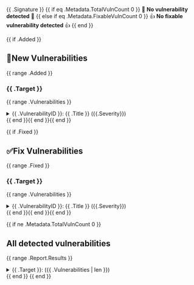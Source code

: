 {{ .Signature }}
{{ if eq .Metadata.TotalVulnCount 0 }}
🎉 **No vulnerability detected** 🎉
{{ else if eq .Metadata.FixableVulnCount 0 }}
👍 **No fixable vulnerability detected** 👍
{{ end }}

{{ if .Added }}
## 🚨New Vulnerabilities
{{ range .Added }}
### {{ .Target }}
{{ range .Vulnerabilities }}
<details>
<summary>{{ .VulnerabilityID }}: {{ .Title }} ({{.Severity}})</summary>

- **PkgName**: {{ if .PkgName }}`{{ .PkgName }}`{{ else }}N/A{{ end }}
- **Installed Version**: {{ if .InstalledVersion }}`{{ .InstalledVersion }}`{{ else }}N/A{{ end }}
- **Fixed Version**: {{ if .FixedVersion }}`{{ .FixedVersion }}`{{ else }}N/A{{ end }}
- **Status**: {{ if .Status }}`{{ .Status }}`{{ else }}N/A{{ end }}
- **Severity**: {{ if .Severity }}`{{ .Severity }}`{{ else }}N/A{{ end }}

#### Description

{{ .Description }}

#### References
{{ range .References }}
- [{{ . }}]({{ . }})
{{ end }}
</details>
{{ end }}{{ end }}{{ end }}

{{ if .Fixed }}
## ✅Fix Vulnerabilities
{{ range .Fixed }}
### {{ .Target }}
{{ range .Vulnerabilities }}
<details>
<summary>{{ .VulnerabilityID }}: {{ .Title }} ({{.Severity}})</summary>

- **PkgName**: {{ if .PkgName }}`{{ .PkgName }}`{{ else }}N/A{{ end }}
- **Installed Version**: {{ if .InstalledVersion }}`{{ .InstalledVersion }}`{{ else }}N/A{{ end }}
- **Fixed Version**: {{ if .FixedVersion }}`{{ .FixedVersion }}`{{ else }}N/A{{ end }}
- **Status**: {{ if .Status }}`{{ .Status }}`{{ else }}N/A{{ end }}
- **Severity**: {{ if .Severity }}`{{ .Severity }}`{{ else }}N/A{{ end }}

#### Description

{{ .Description }}

#### References
{{ range .References }}
- [{{ . }}]({{ . }})
{{ end }}
</details>
{{ end }}{{ end }}{{ end }}

{{ if ne .Metadata.TotalVulnCount 0 }}
## All detected vulnerabilities
{{ range .Report.Results }}
<details>
<summary>{{ .Target }}: ({{ .Vulnerabilities | len }})</summary>

{{ range .Vulnerabilities }}- {{ .VulnerabilityID }}: ( `{{ .PkgName }}` ) {{ .Title }}
{{ end }}
</details>
{{ end }}
{{ end }}
